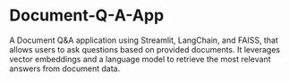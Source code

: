 # Document-Q-A-App
A Document Q&amp;A application using Streamlit, LangChain, and FAISS, that allows users to ask questions based on provided documents. It leverages vector embeddings and a language model to retrieve the most relevant answers from document data.
